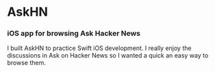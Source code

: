 # AskHN
### iOS app for browsing Ask Hacker News

I built AskHN to practice Swift iOS development. 
I really enjoy the discussions in Ask on Hacker News so I wanted a quick an easy way to browse them.
